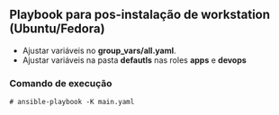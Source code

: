 ## Playbook para pos-instalação de workstation (Ubuntu/Fedora)

- Ajustar variáveis no **group_vars/all.yaml**.
- Ajustar variáveis na pasta **defautls** nas roles **apps** e **devops**

### Comando de execução

```shell
# ansible-playbook -K main.yaml
```